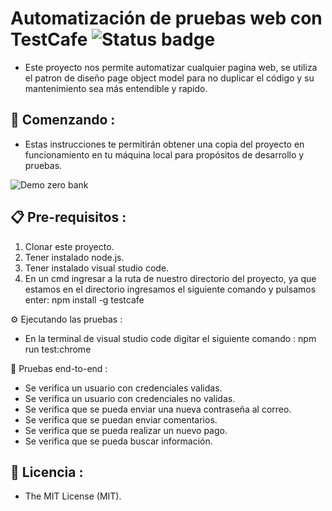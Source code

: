 # Automatización de pruebas web con TestCafe ![Status badge](https://img.shields.io/badge/status-in%20progress-brightgreen)

* Este proyecto nos permite automatizar cualquier pagina web, se utiliza el patron de diseño page object model para no duplicar el código y su mantenimiento sea más entendible y rapido.

## 🚀 Comenzando :

* Estas instrucciones te permitirán obtener una copia del proyecto en funcionamiento en tu máquina local para propósitos de desarrollo y pruebas.

![Demo zero bank](http://g.recordit.co/4LHfxrSmRp.gif)

## 📋 Pre-requisitos :

1. Clonar este proyecto.
2. Tener instalado node.js.
3. Tener instalado visual studio code.
4. En un cmd ingresar a la ruta de nuestro directorio del proyecto, ya que estamos en el directorio ingresamos el siguiente comando y pulsamos enter:  npm install -g testcafe


⚙ Ejecutando las pruebas :

* En la terminal de visual studio code digitar el siguiente comando : npm run test:chrome


🔩 Pruebas end-to-end :

* Se verifica un usuario con credenciales validas.
* Se verifica un usuario con credenciales no validas.
* Se verifica que se pueda enviar una nueva contraseña al correo.
* Se verifica que se puedan enviar comentarios.
* Se verifica que  se pueda realizar un nuevo pago.
* Se verifica que se pueda buscar información.


## 📜 Licencia :

* The MIT License (MIT).

